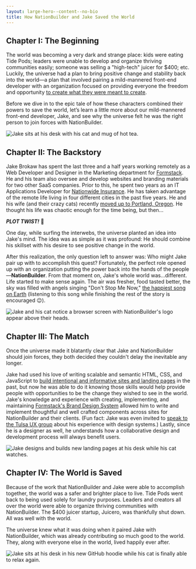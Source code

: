 ```yaml
---
layout: large-hero--content--no-bio
title: How NationBuilder and Jake Saved the World
---
```


## Chapter I: The Beginning

The world was becoming a very dark and strange place: kids were eating Tide Pods; leaders were unable to develop and organize thriving communities easily; someone was selling a "high-tech" juicer for $400; etc. Luckily, the universe had a plan to bring positive change and stability back into the world—a plan that involved pairing a mild-mannered front-end developer with an organization focused on providing everyone the freedom and opportunity <a href="https://nationbuilder.com/mission" target="_blank" md_>to create what they were meant to create</a>.

Before we dive in to the epic tale of how these characters combined their powers to save the world, let’s learn a little more about our mild-mannered front-end developer, Jake, and see why the universe felt he was the right person to join forces with NationBuilder.

<div class="margin-top-30 margin-bottom-50">
  <img data-src="{{ site.baseurl }}/nationbuilder/chapter-i.svg" alt="Jake sits at his desk with his cat and mug of hot tea.">
</div>

## Chapter II: The Backstory

Jake Brokaw has spent the last three and a half years working remotely as a Web Developer and Designer in the Marketing department for <a href="https://formstack.com" target="_blank" md_>Formstack</a>. He and his team also oversee and develop websites and branding materials for two other SaaS companies. Prior to this, he spent two years as an IT Applications Developer for <a href="https://www.nationwide.com/" target="_blank" md_>Nationwide Insurance</a>. He has taken advantage of the remote life living in four different cities in the past five years. He and his wife (and their crazy cats) recently <a href="/moving-to-the-northwest" target="_blank" md_>moved up to Portland, Oregon</a>. He thought his life was chaotic enough for the time being, but then...

_**PLOT TWIST!**_ 💨

One day, while surfing the interwebs, the universe planted an idea into Jake's mind. The idea was as simple as it was profound: He should combine his skillset with his desire to see positive change in the world.

After this realization, the only question left to answer was: Who might Jake pair up with to accomplish this quest? Fortunately, the perfect role opened up with an organization putting the power back into the hands of the people—**NationBuilder**. From that moment on, Jake's whole world was...different. Life started to make sense again. The air was fresher, food tasted better, the sky was filled with angels singing "Don't Stop Me Now," <a href="https://www.good.is/articles/happiest-song-on-earth" target="_blank" md_>the happiest song on Earth</a> (listening to this song while finishing the rest of the story is encouraged 😉).


<div class="margin-top-30 margin-bottom-50">
  <img data-src="{{ site.baseurl }}/nationbuilder/chapter-ii.svg" alt="Jake and his cat notice a browser screen with NationBuilder's logo appear above their heads.">
</div>

## Chapter III: The Match

Once the universe made it blatantly clear that Jake and NationBuilder should join forces, they both decided they couldn't delay the inevitable any longer.

Jake had used his love of writing scalable and semantic HTML, CSS, and JavaScript to <a href="/work" target="_blank" md_>build intentional and informative sites and landing pages</a> in the past, but now he was able to do it knowing those skills would help provide people with opportunities to be the change they wished to see in the world. Jake's knowledge and experience with creating, implementing, and maintaining <a href="https://formstack.com/brand/" target="_blank" md_>Formstack's Brand Design System</a> allowed him to write and implement thoughtful and well crafted components across sites for NationBuilder and their clients. (Fun fact: Jake was even invited to <a href="https://www.instagram.com/p/BaG8lvUlkcj/?taken-by=jacobrokaw" target="_blank" md_>speak to the Tulsa UX group</a> about his experience with design systems.) Lastly, since he is a designer as well, he understands how a collaborative design and development process will always benefit users.

<div class="margin-top-30 margin-bottom-50">
  <img data-src="{{ site.baseurl }}/nationbuilder/chapter-iii.svg" alt="Jake designs and builds new landing pages at his desk while his cat watches.">
</div>

## Chapter IV: The World is Saved

Because of the work that NationBuilder and Jake were able to accomplish together, the world was a safer and brighter place to live. Tide Pods went back to being used solely for laundry purposes. Leaders and creators all over the world were able to organize thriving communities with NationBuilder. The $400 juicer startup, Juicero, was thankfully shut down. All was well with the world.

The universe knew what it was doing when it paired Jake with NationBuilder, which was already contributing so much good to the world. They, along with everyone else in the world, lived happily ever after.

<div class="margin-top-30">
  <img data-src="{{ site.baseurl }}/nationbuilder/chapter-iv.svg" alt="Jake sits at his desk in his new GitHub hoodie while his cat is finally able to relax again.">
</div>
